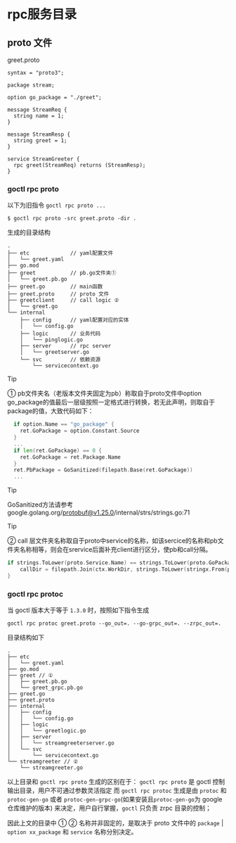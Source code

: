 # rpc服务目录

## proto 文件
greet.proto
```shell
syntax = "proto3";

package stream;

option go_package = "./greet";

message StreamReq {
  string name = 1;
}

message StreamResp {
  string greet = 1;
}

service StreamGreeter {
  rpc greet(StreamReq) returns (StreamResp);
}
```
### goctl rpc proto
以下为旧指令 `goctl rpc proto ...` 
```shell
$ goctl rpc proto -src greet.proto -dir .
```
生成的目录结构

```text
.
├── etc             // yaml配置文件
│   └── greet.yaml
├── go.mod
├── greet           // pb.go文件夹①
│   └── greet.pb.go
├── greet.go        // main函数
├── greet.proto     // proto 文件
├── greetclient     // call logic ②
│   └── greet.go
└── internal        
    ├── config      // yaml配置对应的实体
    │   └── config.go
    ├── logic       // 业务代码
    │   └── pinglogic.go
    ├── server      // rpc server
    │   └── greetserver.go
    └── svc         // 依赖资源
        └── servicecontext.go
```

> [!TIP]
> ① pb文件夹名（老版本文件夹固定为pb）称取自于proto文件中option go_package的值最后一层级按照一定格式进行转换，若无此声明，则取自于package的值，大致代码如下：

```go
  if option.Name == "go_package" {
    ret.GoPackage = option.Constant.Source
  }
  ...
  if len(ret.GoPackage) == 0 {
    ret.GoPackage = ret.Package.Name
  }
  ret.PbPackage = GoSanitized(filepath.Base(ret.GoPackage))
  ...
```
> [!TIP]
> GoSanitized方法请参考google.golang.org/protobuf@v1.25.0/internal/strs/strings.go:71

> [!TIP]
> ② call 层文件夹名称取自于proto中service的名称，如该sercice的名称和pb文件夹名称相等，则会在srervice后面补充client进行区分，使pb和call分隔。

```go
if strings.ToLower(proto.Service.Name) == strings.ToLower(proto.GoPackage) {
	callDir = filepath.Join(ctx.WorkDir, strings.ToLower(stringx.From(proto.Service.Name+"_client").ToCamel()))
}
```
### goctl rpc protoc
当 goctl 版本大于等于 `1.3.0` 时，按照如下指令生成
```shell
goctl rpc protoc greet.proto --go_out=. --go-grpc_out=. --zrpc_out=.
```
目录结构如下

```text
.
├── etc
│   └── greet.yaml
├── go.mod
├── greet // ① 
│   ├── greet.pb.go
│   └── greet_grpc.pb.go
├── greet.go
├── greet.proto
├── internal
│   ├── config
│   │   └── config.go
│   ├── logic
│   │   └── greetlogic.go
│   ├── server
│   │   └── streamgreeterserver.go
│   └── svc
│       └── servicecontext.go
└── streamgreeter // ②
    └── streamgreeter.go
```

以上目录和 `goctl rpc proto` 生成的区别在于：
`goctl rpc proto` 是 goctl 控制输出目录，用户不可通过参数灵活指定
而 `goctl rpc protoc` 生成是由 `protoc` 和 `protoc-gen-go` 或者 `protoc-gen-grpc-go`(如果安装且`protoc-gen-go`为 google 仓库维护的版本)
来决定，用户自行掌握，`goctl` 只负责 zrpc 目录的控制；

因此上文的目录中  ① ② 名称并非固定的，是取决于 proto 文件中的 `package` | `option xx_package` 和 `service` 名称分别决定。
